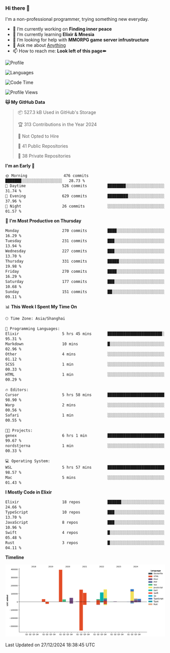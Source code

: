 ### Hi there 👋

I'm a non-professional programmer, trying something new everyday.

<!--
**dyzdyz010/dyzdyz010** is a ✨ _special_ ✨ repository because its `README.md` (this file) appears on your GitHub profile.
-->

- 🔭 I’m currently working on **Finding inner peace**
- 🌱 I’m currently learning **Elixir & Mnesia**
- 🤔 I’m looking for help with **MMORPG game server infrustructure**
- 💬 Ask me about [Anything](https://github.com/dyzdyz010/dyzdyz010/issues)
- 📫 How to reach me: **Look left of this page⬅️**

<!-- - 👯 I’m looking to collaborate on
- 😄 Pronouns: ...
- ⚡ Fun fact: ...
 -->
 
![Profile](https://github-readme-stats.vercel.app/api?username=dyzdyz010&count_private=true&show_icons=true&theme=dracula)

![Languages](https://github-readme-stats.vercel.app/api/top-langs/?username=dyzdyz010&layout=compact&theme=dracula)

<!--START_SECTION:waka-->
![Code Time](http://img.shields.io/badge/Code%20Time-1%2C857%20hrs%2034%20mins-blue)

![Profile Views](http://img.shields.io/badge/Profile%20Views-0-blue)

**🐱 My GitHub Data** 

> 📦 527.3 kB Used in GitHub's Storage 
 > 
> 🏆 313 Contributions in the Year 2024
 > 
> 🚫 Not Opted to Hire
 > 
> 📜 41 Public Repositories 
 > 
> 🔑 38 Private Repositories 
 > 
**I'm an Early 🐤** 

```text
🌞 Morning                476 commits         ███████░░░░░░░░░░░░░░░░░░   28.73 % 
🌆 Daytime                526 commits         ████████░░░░░░░░░░░░░░░░░   31.74 % 
🌃 Evening                629 commits         █████████░░░░░░░░░░░░░░░░   37.96 % 
🌙 Night                  26 commits          ░░░░░░░░░░░░░░░░░░░░░░░░░   01.57 % 
```
📅 **I'm Most Productive on Thursday** 

```text
Monday                   270 commits         ████░░░░░░░░░░░░░░░░░░░░░   16.29 % 
Tuesday                  231 commits         ███░░░░░░░░░░░░░░░░░░░░░░   13.94 % 
Wednesday                227 commits         ███░░░░░░░░░░░░░░░░░░░░░░   13.70 % 
Thursday                 331 commits         █████░░░░░░░░░░░░░░░░░░░░   19.98 % 
Friday                   270 commits         ████░░░░░░░░░░░░░░░░░░░░░   16.29 % 
Saturday                 177 commits         ███░░░░░░░░░░░░░░░░░░░░░░   10.68 % 
Sunday                   151 commits         ██░░░░░░░░░░░░░░░░░░░░░░░   09.11 % 
```


📊 **This Week I Spent My Time On** 

```text
🕑︎ Time Zone: Asia/Shanghai

💬 Programming Languages: 
Elixir                   5 hrs 45 mins       ████████████████████████░   95.31 % 
Markdown                 10 mins             █░░░░░░░░░░░░░░░░░░░░░░░░   02.96 % 
Other                    4 mins              ░░░░░░░░░░░░░░░░░░░░░░░░░   01.12 % 
SCSS                     1 min               ░░░░░░░░░░░░░░░░░░░░░░░░░   00.33 % 
HTML                     1 min               ░░░░░░░░░░░░░░░░░░░░░░░░░   00.29 % 

🔥 Editors: 
Cursor                   5 hrs 58 mins       █████████████████████████   98.90 % 
Warp                     2 mins              ░░░░░░░░░░░░░░░░░░░░░░░░░   00.56 % 
Safari                   1 min               ░░░░░░░░░░░░░░░░░░░░░░░░░   00.55 % 

🐱‍💻 Projects: 
genex                    6 hrs 1 min         █████████████████████████   99.67 % 
nordstjerna              1 min               ░░░░░░░░░░░░░░░░░░░░░░░░░   00.33 % 

💻 Operating System: 
WSL                      5 hrs 57 mins       █████████████████████████   98.57 % 
Mac                      5 mins              ░░░░░░░░░░░░░░░░░░░░░░░░░   01.43 % 
```

**I Mostly Code in Elixir** 

```text
Elixir                   18 repos            ██████░░░░░░░░░░░░░░░░░░░   24.66 % 
TypeScript               10 repos            ███░░░░░░░░░░░░░░░░░░░░░░   13.70 % 
JavaScript               8 repos             ███░░░░░░░░░░░░░░░░░░░░░░   10.96 % 
Swift                    4 repos             █░░░░░░░░░░░░░░░░░░░░░░░░   05.48 % 
Rust                     3 repos             █░░░░░░░░░░░░░░░░░░░░░░░░   04.11 % 
```



**Timeline**

![Lines of Code chart](https://raw.githubusercontent.com/dyzdyz010/dyzdyz010/master/assets/bar_graph.png)


 Last Updated on 27/12/2024 18:38:45 UTC
<!--END_SECTION:waka-->
